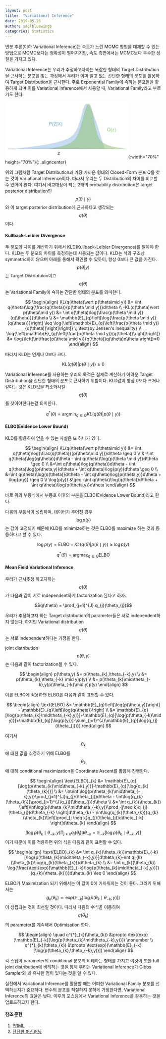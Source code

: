 ```yaml
---
layout: post
title:  "Variational Inference"
date: 2019-05-26
author: seolbluewings
categories: Statistics
---
```


변분 추론(이하 Variational Inference)는 속도가 느린 MCMC 방법을 대체할 수 있는 방법으로 MCMC보다는 정확성이 떨어지지만, 속도 측면에서는 MCMC보다 우수한 성질을 가지고 있다.

Variational Inference는 우리가 추정하고자하는 복잡한 형태의 Target Distribution을 근사하는 분포를 찾는 과정에서 우리가 이미 알고 있는 간단한 형태의 분포를 활용하여 Target Distribution을 근사한다. 주로 Exponential Family에 속하는 분포들을 활용하게 되며 이를 Variational Inference에서 사용할 때, Variational Family라고 부르기도 한다.

![VI](https://github.com/seolbluewings/seolbluewings.github.io/blob/master/assets/VI.png?raw=true){:width="70%" height="70%"}{: .aligncenter}

위의 그림처럼 Target Distribution과 가장 가까운 형태의 Closed-Form 분포 Q를 찾는 것이 Variational Inference이다. 따라서 우리는 두 Distribution의 차이를 비교할 수 있어야 한다. 여기서 비교대상이 되는 2개의 probability distribution은 target posterior distribution인 $$p(\theta \mid y)$$와 이 target posterior distribution에 근사하다고 생각되는 $$q(\theta)$$이다.

#### Kullback-Leibler Divergence

두 분포의 차이를 계산하기 위해서 KLD(Kullback-Leibler Divergence)를 알아야 한다. KLD는 두 분포의 차이를 측정하는데 사용되는 값이다. KLD는 식의 구조상 symmetric하지 않으며 아래를 통해서 확인할 수 있듯이, 항상 0보다 큰 값을 가진다. $$p(\theta\vert y)$$는 Target Distribtuion이고 $$q(\theta)$$는 Variational Family에 속하는 간단한 형태의 분포를 의미한다.

$$
\begin{align}
KL(q(\theta)\vert p(\theta\mid y)) &= \int q(\theta)\log{\frac{q(\theta)}{p(\theta \mid y)}}d\theta \\
-KL(q(\theta)\vert p(\theta\mid y)) &= \int q(\theta)\log{\frac{p(\theta \mid y)}{q(\theta)}}d\theta \\
&= \mathbb{E}_{q}\left[\log{\frac{p(\theta \mid y)}{q(\theta)}}\right] \leq \log{\left[\mathbb{E}_{q}\left[\frac{p(\theta \mid y)}{q(\theta)}\right]\right]} \; \text{by Jensen's Inequality} \\
\log{\left[\mathbb{E}_{q}\left[\frac{p(\theta \mid y)}{q(\theta)}\right]\right]} &= \log{\left[\int\frac{p(\theta \mid y)}{q(\theta)}q(\theta)d\theta \right]}=0
\end{align}
$$

따라서 KLD는 언제나 0보다 크다.

$$\text{KL}(q(\theta)\vert p(\theta\mid y)) \geq 0 $$

Variational Inference를 사용하는 우리의 목적은 실제로 계산하기 어려운 Target Distribution을 간단한 형태의 분포로 근사하기 위함이다. KLD값이 항상 0보다 크거나 같다는 것은 KLD값을 최소화시킬 $$q(\theta)$$를 찾아야한다는걸 의미한다.

$$q^{*}(\theta) = \text{argmin}_{q \in Q} KL(q(\theta)\vert p(\theta\mid y))$$


#### ELBO(Evidence Lower Bound)

KLD를 활용하여 얻을 수 있는 사실은 또 하나가 있다.

$$
\begin{align}
	KL(q(\theta)\vert p(\theta\mid y)) &= \int q(\theta)\log{\frac{q(\theta)}{p(\theta\mid y)}}d\theta \geq 0 \\
    &=\int q(\theta)\log{q(\theta)}d\theta - \int q(\theta)\log{p(\theta \mid y)}d\theta \geq 0 \\
    &=\int q(\theta)\log{q(\theta)}d\theta - \int q(\theta)\log{p(\theta,y)}d\theta + \int q(\theta)\log{p(y)}d\theta \geq 0 \\
    &=\int q(\theta)\log{q(\theta)}d\theta - \int q(\theta)\log{p(\theta,y)}d\theta + \log{p(y)} \geq 0 \\
    \log{p(y)} &\geq -\int q(\theta)\log{q(\theta)}d\theta + \int q(\theta)\log{p(\theta,y)}d\theta
\end{align}
$$

바로 위의 부등식에서 부등호 이후의 부분을 ELBO(Evidence Lower Bound)라고 한다.

다음의 부등식이 성립하며, 데이터가 주어진 경우 $$\log{p(y)}$$는 값이 고정되기 때문에 KLD를 minimize하는 것은 ELBO를 maximize 하는 것과 동등하다고 할 수 있다.

$$\log{p(y)} = \text{ELBO} + KL(q(\theta)\vert p(\theta\mid y)) \geq \log{p(y)}$$

$$ q^{*}(\theta) = \text{argmax}_{q \in Q}\text{ELBO}$$

#### Mean Field Variational Inference

우리가 근사추정 하고자하는 $$q(\theta)$$가 다음과 같이 서로 independent하게 factorization 된다고 하자.

$$q(\theta) = \prod_{j=1}^{J} q_{j}(\theta_{j})$$

우리가 추정하고자 하는 Target distribution의 parameter들은 서로 independent하지 않는다. 하지만 Variational distribution $$q(\theta)$$는 서로 independent하다는 가정을 한다.

joint distribution $$p(\theta,y)$$ 는 다음과 같이 factorization될 수 있다.

$$
\begin{align}
p(\theta,y) &= p(\theta_{k},\theta_{-k},y) \\
&= p(\theta_{k},\theta_{-k} \mid y)p(y) \\
&= p(\theta_{k}\mid\theta_{-k},y)p(\theta_{-k}\mid y)p(y)
\end{align}
$$

이를 ELBO에 적용하면 ELBO를 다음과 같이 표현할 수 있다.

$$
\begin{align}
	\text{ELBO} &= \mathbb{E}_{q}\left[\log{p(\theta,y)}\right] - \mathbb{E}_{q}\left[\log{q(\theta)}\right] \\
    &= \mathbb{E}_{q}[\log{p(\theta_{k}\mid\theta_{-k},y)}]+\mathbb{E}_{q}[\log{p(\theta_{-k}\mid y)}]+\mathbb{E}_{q}[\log{p(y)}]-\sum_{j=1}^{J}\mathbb{E}_{q}[\log{q_{j}(\theta_{j})}]
\end{align}
$$

여기서 $$\theta_{k}$$에 대한 값을 추정하기 위해 ELBO를 $$\theta_{k}$$에 대해 conditional maximization을 Coordinate Ascent를 활용해 진행한다.

$$
\begin{align}
\text{ELBO}_{k} &= \mathbb{E}_{q}[\log{p(\theta_{k}\mid\theta_{-k},y)}]-\mathbb{E}_{q}[\log{q_{k}(\theta_{k})}] \\
&= \int\int \log{p(\theta_{k}\mid\theta_{-k},y)}\prod_{j=1}^{J}q_{j}(\theta_{j})d\theta - \int\log{q_{k}(\theta_{k})}\prod_{j=1}^{J}q_{j}(\theta_{j})d\theta \\
&= \int q_{k}(\theta_{k}) \left[\int\log{p(\theta_{k}\mid\theta_{-k},y)}\prod_{j\neq k}q_{j}(\theta_{j})d\theta_{-k} \right]d\theta_{k} - \int\log{q_{k}(\theta_{k})}q_{k}(\theta_{k})\left[\prod_{j \neq k}q_{j}(\theta_{j})d\theta_{-k} \right]d\theta_{k}
\end{align}
$$

$$\int\log{p(\theta_{k}\mid\theta_{-k},y)\prod_{j \neq k}q_{j}(\theta_{j})d\theta_{-k}} = \mathbb{E}_{-k}[\log{p(\theta_{k}\mid\theta_{-k},y)}]$$ 이기 때문에 이를 적용하면 위의 식을 다음과 같이 표현할 수 있다.

$$
\begin{align}
\text{ELBO}_{k} &= \int q_{k}(\theta_{k})\mathbb{E}_{-k}[\log{p(\theta_{k}\mid\theta_{-k},y)}]d\theta_{k}-\int q_{k}(\theta_{k})\log{q_{k}(\theta_{k})}d\theta_{k} \\
&= \int q_{k}(\theta_{k}) \log{\frac{\text{exp}[\mathbb{E}_{-k}\log{p(\theta_{k}\mid\theta_{-k},y)}]}{q_{k}(\theta_{k})}}d\theta_{k} \leq 0
\end{align}
$$

ELBO가 Maximization 되기 위해서는 이 값이 0에 가까워지는 것이 좋다. 그러기 위해서는 $$ g_{k}(\theta_{k}) \backsimeq \text{exp}(\mathbb{E}_{-k}[\log{p(\theta_{k}\mid\theta_{-k},y)}])$$이 성립되는 것이 최선일 것이다. 따라서 다음의 수식을 이용하여 $$q(\theta_{k})$$의 parameter를 계속해서 Optimization 한다.

$$
\begin{align}
\quad q^{*}_{k}(\theta_{k}) &\propto \text{exp}(\mathbb{E}_{-k}[\log{p(\theta_{k}\mid\theta_{-k},y)}]) \nonumber \\
q^{*}_{k}(\theta_{k}) &\propto \text{exp}(\mathbb{E}_{-k}[\log{p(\theta_{k},\theta_{-k},y)}])
\end{align}
$$

각 스텝이 parameter의 conditional 분포의 비례하는 형태를 가지고 이것이 또한 full joint distribution에 비례하는 것을 통해 우리는 Variational Inference가 Gibbs Sampler와 꽤 유사한 점이 있다는 것을 알 수 있다.

실전에서 Variational Inference를 활용할 때는 어떠한 Variational Family 분포를 선택하는지가 중요하다. 변수의 분포를 적절하지 못하게 가정한다면, Variational Inference의 효율은 낮다. 이후의 포스팅에서 Variational Inference를 활용하는 것을 업로드하고자 한다.

#### 참조 문헌
1. [PRML](http://users.isr.ist.utl.pt/~wurmd/Livros/school/Bishop%20-%20Pattern%20Recognition%20And%20Machine%20Learning%20-%20Springer%20%202006.pdf) <br>
2. [단단한 머신러닝](http://www.yes24.com/Product/Goods/88440860)

